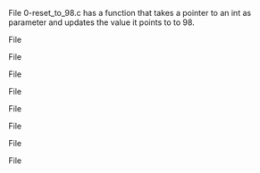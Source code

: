 File 0-reset_to_98.c has a function that takes a pointer to an int as parameter and updates the value it points to to 98.

File

File

File

File

File

File

File

File
